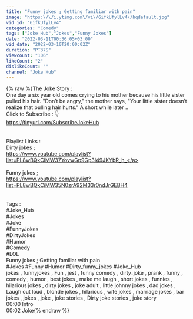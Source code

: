```yaml
---
title: "Funny jokes ; Getting familiar with pain"
image: "https:\/\/i.ytimg.com\/vi\/6ifkUfylLv4\/hqdefault.jpg"
vid_id: "6ifkUfylLv4"
categories: "Comedy"
tags: ["Joke Hub","Jokes","Funny Jokes"]
date: "2022-03-11T00:36:05+03:00"
vid_date: "2022-03-10T20:00:02Z"
duration: "PT37S"
viewcount: "106"
likeCount: "2"
dislikeCount: ""
channel: "Joke Hub"
---
```

{% raw %}The Joke Story : <br />One day a six year old comes crying to his mother because his little sister pulled his hair. &quot;Don’t be angry,&quot; the mother says, &quot;Your little sister doesn’t realize that pulling hair hurts.&quot; A short while later ..<br />Click to Subscribe : 👇<br /><a rel="nofollow" target="blank" href="https://tinyurl.com/SubscribeJokeHub">https://tinyurl.com/SubscribeJokeHub</a><br /><br /><br />Playlist Links : <br />Dirty jokes ; <br /><a rel="nofollow" target="blank" href="https://www.youtube.com/playlist?list=PL8wBQkCiMW37YovwGp9Gp3I49JKYbR_h_">https://www.youtube.com/playlist?list=PL8wBQkCiMW37YovwGp9Gp3I49JKYbR_h_</a><br /><br />Funny jokes ; <br /><a rel="nofollow" target="blank" href="https://www.youtube.com/playlist?list=PL8wBQkCiMW35N0zrA92M33r0ndJrGEBH4">https://www.youtube.com/playlist?list=PL8wBQkCiMW35N0zrA92M33r0ndJrGEBH4</a><br /><br /><br />Tags : <br />#Joke_Hub <br />#Jokes <br />#Joke<br />#FunnyJokes <br />#DirtyJokes<br />#Humor <br />#Comedy <br />#LOL <br />Funny jokes ; Getting familiar with pain<br />#Jokes #Funny #Humor #Dirty_funny_jokes #Joke_Hub<br />jokes , funnyjokes , Fun , jest , funny comedy , dirty_joke , prank , funny , comedy , humor , best jokes , make me laugh , short jokes , funnies , hilarious jokes , dirty jokes , joke adult , little johnny jokes , dad jokes , Laugh out loud , blonde jokes , hilarious , wife jokes , marriage jokes , bar jokes , jokes , joke , joke stories , Dirty joke stories , joke story<br />00:00 Intro<br />00:02 Joke{% endraw %}
